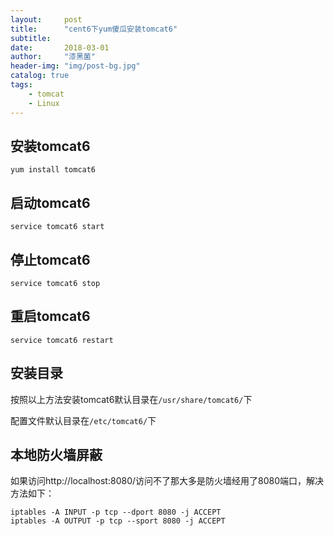 ```yaml
---
layout:     post
title:      "cent6下yum傻瓜安装tomcat6"
subtitle:   
date:       2018-03-01
author:     "漆黑菌"
header-img: "img/post-bg.jpg"
catalog: true
tags:
    - tomcat
    - Linux
---
```


## 安装tomcat6
```
yum install tomcat6
```

## 启动tomcat6
```
service tomcat6 start
```

## 停止tomcat6
```
service tomcat6 stop
```

## 重启tomcat6
```
service tomcat6 restart
```

## 安装目录
按照以上方法安装tomcat6默认目录在`/usr/share/tomcat6/`下

配置文件默认目录在`/etc/tomcat6/`下

## 本地防火墙屏蔽
如果访问http://localhost:8080/访问不了那大多是防火墙经用了8080端口，解决方法如下：

```
iptables -A INPUT -p tcp --dport 8080 -j ACCEPT
iptables -A OUTPUT -p tcp --sport 8080 -j ACCEPT
```		
